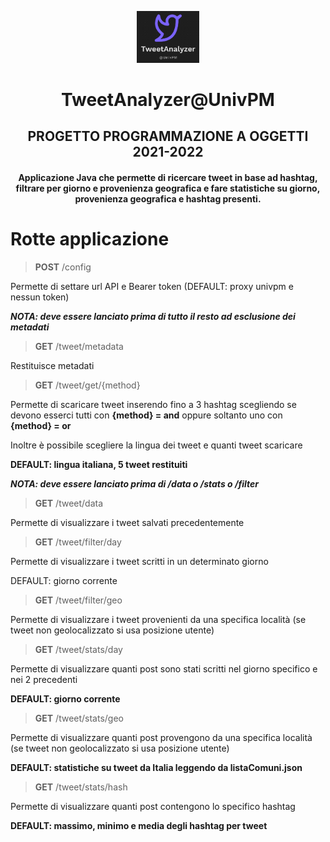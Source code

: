 <p align="center">
<img src="logo.jpg" width="20%" height="20%">

<div align="center">

# TweetAnalyzer@UnivPM
## PROGETTO PROGRAMMAZIONE A OGGETTI 2021-2022
#### Applicazione Java che permette di ricercare tweet in base ad hashtag, filtrare per giorno e provenienza geografica e fare statistiche su giorno, provenienza geografica e hashtag presenti.

</div>

# Rotte applicazione

> **POST** /config

Permette di settare url API e Bearer token (DEFAULT: proxy univpm e nessun token)

***NOTA: deve essere lanciato prima di tutto il resto ad esclusione dei metadati***

> **GET** /tweet/metadata

Restituisce metadati

> **GET** /tweet/get/{method}

Permette di scaricare tweet inserendo fino a 3 hashtag scegliendo se devono esserci tutti con **{method} = and**
oppure soltanto uno con **{method} = or**

Inoltre è possibile scegliere la lingua dei tweet e quanti tweet scaricare

**DEFAULT: lingua italiana, 5 tweet restituiti**

***NOTA: deve essere lanciato prima di /data o /stats o /filter***

> **GET** /tweet/data

Permette di visualizzare i tweet salvati precedentemente

> **GET** /tweet/filter/day

Permette di visualizzare i tweet scritti in un determinato giorno 

DEFAULT: giorno corrente

> **GET** /tweet/filter/geo

Permette di visualizzare i tweet provenienti da una specifica località (se tweet non geolocalizzato si usa posizione utente)

> **GET** /tweet/stats/day

Permette di visualizzare quanti post sono stati scritti nel giorno specifico e nei 2 precedenti

**DEFAULT: giorno corrente**

> **GET** /tweet/stats/geo

Permette di visualizzare quanti post provengono da una specifica località (se tweet non geolocalizzato si usa posizione utente)

**DEFAULT: statistiche su tweet da Italia leggendo da listaComuni.json**

> **GET** /tweet/stats/hash

Permette di visualizzare quanti post contengono lo specifico hashtag

**DEFAULT: massimo, minimo e media degli hashtag per tweet**
